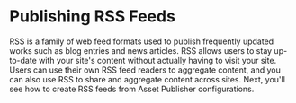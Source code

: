 # Publishing RSS Feeds [](id=publishing-rss-feeds)

RSS is a family of web feed formats used to publish frequently updated works
such as blog entries and news articles. RSS allows users to stay up-to-date with
your site's content without actually having to visit your site. Users can use 
their own RSS feed readers to aggregate content, and you can also use RSS to 
share and aggregate content across sites. Next, you'll see how to create RSS 
feeds from Asset Publisher configurations.
